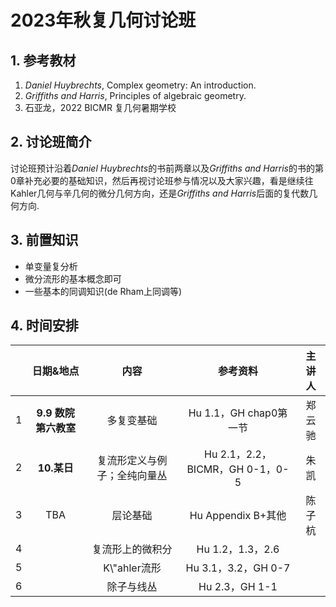 # 2023年秋复几何讨论班

## 1. 参考教材

1. *Daniel Huybrechts*, Complex geometry: An introduction.
2. *Griffiths and Harris*, Principles of algebraic geometry.
3. 石亚龙，2022 BICMR 复几何暑期学校

## 2. 讨论班简介

讨论班预计沿着*Daniel Huybrechts*的书前两章以及*Griffiths and Harris*的书的第0章补充必要的基础知识，然后再视讨论班参与情况以及大家兴趣，看是继续往Kahler几何与辛几何的微分几何方向，还是*Griffiths and Harris*后面的复代数几何方向.

## 3. 前置知识

- 单变量复分析
- 微分流形的基本概念即可
- 一些基本的同调知识(de Rham上同调等)

## 4. 时间安排

|      |      日期&地点       |             内容             |            参考资料             | 主讲人 |
| :--: | :------------------: | :--------------------------: | :-----------------------------: | :----: |
|  1   | **9.9 数院第六教室** |          多复变基础          |     Hu 1.1，GH chap0第一节      | 郑云驰 |
|  2   |     **10.某日**      | 复流形定义与例子；全纯向量丛 | Hu 2.1，2.2，BICMR，GH 0-1，0-5 |  朱凯  |
|  3   |         TBA          |           层论基础           |       Hu Appendix B+其他        | 陈子杭 |
|  4   |                      |       复流形上的微积分       |        Hu 1.2，1.3，2.6         |        |
|  5   |                      |        K\\"ahler流形         |       Hu 3.1，3.2，GH 0-7       |        |
|  6   |                      |          除子与线丛          |         Hu 2.3，GH 1-1          |        |

